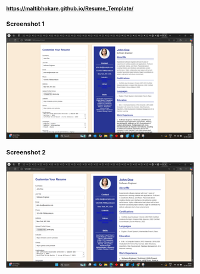 
#### https://maltibhokare.github.io/Resume_Template/
### Screenshot 1
![Screenshot 746](./Screenshot%20(746).png)

### Screenshot 2
![Screenshot 747](./Screenshot%20(747).png)
